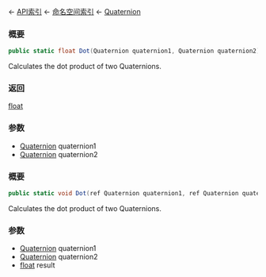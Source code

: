 ← [API索引](Api-Index) ← [命名空间索引](Namespace-Index) ← [Quaternion](VRageMath.Quaternion)

### 概要

```csharp
public static float Dot(Quaternion quaternion1, Quaternion quaternion2)
```

Calculates the dot product of two Quaternions.

### 返回

[float](https://docs.microsoft.com/en-us/dotnet/api/System.Single?view=netframework-4.6)

### 参数

* [Quaternion](VRageMath.Quaternion) quaternion1
* [Quaternion](VRageMath.Quaternion) quaternion2
### 概要

```csharp
public static void Dot(ref Quaternion quaternion1, ref Quaternion quaternion2, out float result)
```

Calculates the dot product of two Quaternions.

### 参数

* [Quaternion](VRageMath.Quaternion) quaternion1
* [Quaternion](VRageMath.Quaternion) quaternion2
* [float](https://docs.microsoft.com/en-us/dotnet/api/System.Single?view=netframework-4.6) result
